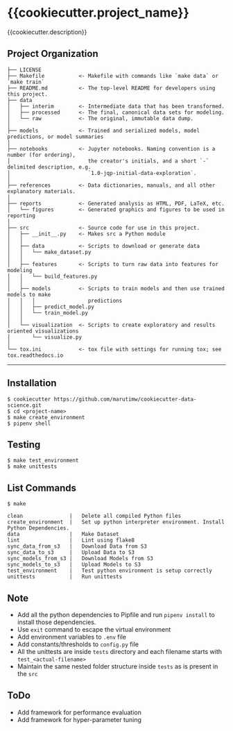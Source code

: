 {{cookiecutter.project_name}}
==============================

{{cookiecutter.description}}

Project Organization
------------

    ├── LICENSE
    ├── Makefile           <- Makefile with commands like `make data` or `make train`
    ├── README.md          <- The top-level README for developers using this project.
    ├── data
    │   ├── interim        <- Intermediate data that has been transformed.
    │   ├── processed      <- The final, canonical data sets for modeling.
    │   └── raw            <- The original, immutable data dump.
    │
    ├── models             <- Trained and serialized models, model predictions, or model summaries
    │
    ├── notebooks          <- Jupyter notebooks. Naming convention is a number (for ordering),
    │                         the creator's initials, and a short `-` delimited description, e.g.
    │                         `1.0-jqp-initial-data-exploration`.
    │
    ├── references         <- Data dictionaries, manuals, and all other explanatory materials.
    │
    ├── reports            <- Generated analysis as HTML, PDF, LaTeX, etc.
    │   └── figures        <- Generated graphics and figures to be used in reporting
    │
    ├── src                <- Source code for use in this project.
    │   ├── __init__.py    <- Makes src a Python module
    │   │
    │   ├── data           <- Scripts to download or generate data
    │   │   └── make_dataset.py
    │   │
    │   ├── features       <- Scripts to turn raw data into features for modeling
    │   │   └── build_features.py
    │   │
    │   ├── models         <- Scripts to train models and then use trained models to make
    │   │   │                 predictions
    │   │   ├── predict_model.py
    │   │   └── train_model.py
    │   │
    │   └── visualization  <- Scripts to create exploratory and results oriented visualizations
    │       └── visualize.py
    │
    └── tox.ini            <- tox file with settings for running tox; see tox.readthedocs.io


--------

Installation
------------
```.env
$ cookiecutter https://github.com/marutimw/cookiecutter-data-science.git
$ cd <project-name>
$ make create_environment
$ pipenv shell
```

Testing
------------
```.env
$ make test_environment
$ make unittests
```

List Commands
------------
```.env
$ make

clean               |   Delete all compiled Python files 
create_environment  |   Set up python interpreter environment. Install Python Dependencies. 
data                |   Make Dataset 
lint                |   Lint using flake8 
sync_data_from_s3   |   Download Data from S3 
sync_data_to_s3     |   Upload Data to S3 
sync_models_from_s3 |   Download Models from S3 
sync_models_to_s3   |   Upload Models to S3 
test_environment    |   Test python environment is setup correctly 
unittests           |   Run unittests
```

Note
------------
* Add all the python dependencies to Pipfile and run `pipenv install` to install those dependencies.
* Use `exit` command to escape the virtual environment
* Add environment variables to `.env` file
* Add constants/thresholds to `config.py` file
* All the unittests are inside `tests` directory and each filename starts with `test_<actual-filename>`
* Maintain the same nested folder structure inside `tests` as is present in the `src`

ToDo
------------
* Add framework for performance evaluation
* Add framework for hyper-parameter tuning